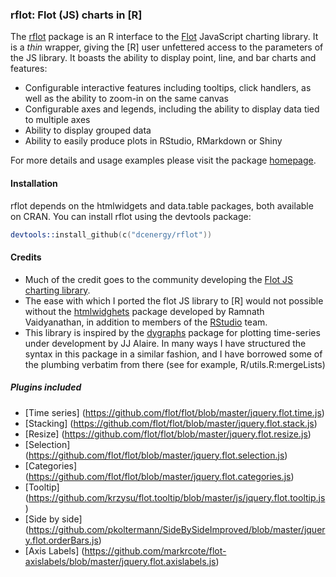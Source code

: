 ### rflot: Flot (JS) charts in [R]

The [rflot](http://dcenergy.github.io/rflot/) package is an R interface to the [Flot](http://www.flotcharts.org/) JavaScript charting library. It is a *thin* wrapper, giving the [R] user unfettered access to the parameters of the JS library.  It boasts the ability to display point, line, and bar charts and features:

- Configurable interactive features including tooltips, click handlers, as well as the ability to zoom-in on the same canvas
- Configurable axes and legends, including the ability to display data tied to multiple axes
- Ability to display grouped data
- Ability to easily produce plots in RStudio, RMarkdown or Shiny

For more details and usage examples please visit the package [homepage](http://dcenergy.github.io/rflot/).

#### Installation

rflot depends on the htmlwidgets and data.table packages, both available on
CRAN.  You can install rflot using the devtools package:

```S
devtools::install_github(c("dcenergy/rflot"))
```

#### Credits

- Much of the credit goes to the community developing the [Flot JS charting library](https://github.com/flot/flot).
- The ease with which I ported the flot JS library to [R] would not possible without the [htmlwidghets](https://github.com/ramnathv/htmlwidgets) package developed by Ramnath Vaidyanathan, in addition to members of the [RStudio](http://rstudio.com) team.
- This library is inspired by the [dygraphs](http://github.com/rstudio/dygraphs) package for plotting time-series under development by JJ Alaire.  In many ways I have structured the syntax in this package in a similar fashion, and I have borrowed some of the plumbing verbatim from there (see for example, R/utils.R:mergeLists)

##### Plugins included

- [Time series] (https://github.com/flot/flot/blob/master/jquery.flot.time.js)
- [Stacking] (https://github.com/flot/flot/blob/master/jquery.flot.stack.js)
- [Resize] (https://github.com/flot/flot/blob/master/jquery.flot.resize.js)
- [Selection] (https://github.com/flot/flot/blob/master/jquery.flot.selection.js)
- [Categories] (https://github.com/flot/flot/blob/master/jquery.flot.categories.js)
- [Tooltip] (https://github.com/krzysu/flot.tooltip/blob/master/js/jquery.flot.tooltip.js)
- [Side by side] (https://github.com/pkoltermann/SideBySideImproved/blob/master/jquery.flot.orderBars.js)
- [Axis Labels] (https://github.com/markrcote/flot-axislabels/blob/master/jquery.flot.axislabels.js)
